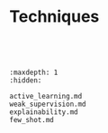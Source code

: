 # Techniques

```{include} active_learning.md
```

```{include} weak_supervision.md
```

```{include} explainability.md
```

```{include} few_shot.md
```


```{toctree}
:maxdepth: 1
:hidden:

active_learning.md
weak_supervision.md
explainability.md
few_shot.md
```